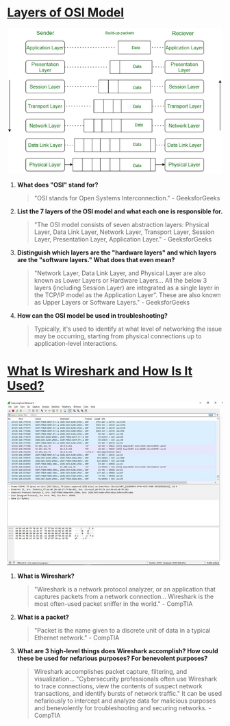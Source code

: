 # [Layers of OSI Model](https://www.geeksforgeeks.org/layers-of-osi-model/)

![s](image-6.png)

1. **What does "OSI" stand for?**
   > "OSI stands for Open Systems Interconnection." - GeeksforGeeks

2. **List the 7 layers of the OSI model and what each one is responsible for.**
   > "The OSI model consists of seven abstraction layers: Physical Layer, Data Link Layer, Network Layer, Transport Layer, Session Layer, Presentation Layer, Application Layer." - GeeksforGeeks

3. **Distinguish which layers are the "hardware layers" and which layers are the "software layers." What does that even mean?**
   > "Network Layer, Data Link Layer, and Physical Layer are also known as Lower Layers or Hardware Layers... All the below 3 layers (including Session Layer) are integrated as a single layer in the TCP/IP model as the Application Layer”. These are also known as Upper Layers or Software Layers." - GeeksforGeeks

4. **How can the OSI model be used in troubleshooting?**
   >  Typically, it's used to identify at what level of networking the issue may be occurring, starting from physical connections up to application-level interactions.

# [What Is Wireshark and How Is It Used?](https://www.comptia.org/content/articles/what-is-wireshark-and-how-to-use-it)

![Alt text](image-5.png)

1. **What is Wireshark?**
   > "Wireshark is a network protocol analyzer, or an application that captures packets from a network connection... Wireshark is the most often-used packet sniffer in the world." - CompTIA

2. **What is a packet?**
   > "Packet is the name given to a discrete unit of data in a typical Ethernet network." - CompTIA

3. **What are 3 high-level things does Wireshark accomplish? How could these be used for nefarious purposes? For benevolent purposes?**
   > Wireshark accomplishes packet capture, filtering, and visualization... "Cybersecurity professionals often use Wireshark to trace connections, view the contents of suspect network transactions, and identify bursts of network traffic." It can be used nefariously to intercept and analyze data for malicious purposes and benevolently for troubleshooting and securing networks. - CompTIA
